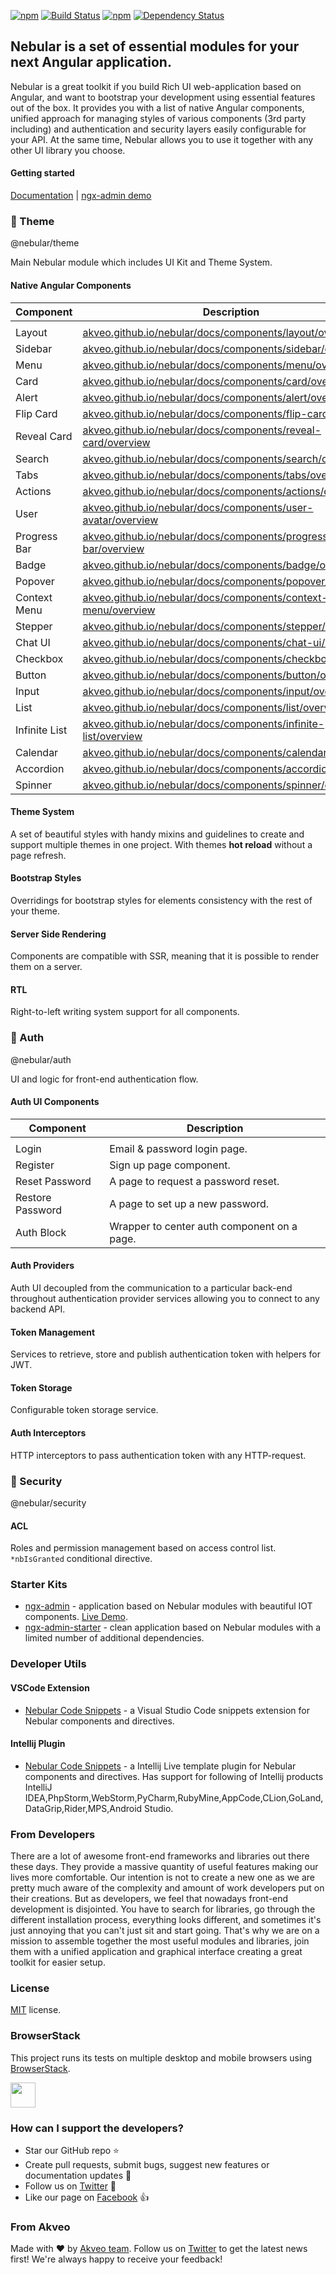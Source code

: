 [![npm](https://img.shields.io/npm/l/@nebular/theme.svg)]()
[![Build Status](https://travis-ci.org/akveo/nebular.svg?branch=master)](https://travis-ci.org/akveo/nebular)
[![npm](https://img.shields.io/npm/dt/@nebular/theme.svg)](https://www.npmjs.com/package/@nebular/theme)
[![Dependency Status](https://david-dm.org/akveo/ngx-admin/status.svg)](https://david-dm.org/akveo/ng2-admin)

## Nebular is a set of essential modules for your next Angular application.

Nebular is a great toolkit if you build Rich UI web-application based on Angular, and want to bootstrap your development using essential features out of the box. 
It provides you with a list of native Angular components, unified approach for managing styles of various components (3rd party including) and authentication and security layers easily configurable for your API. 
At the same time, Nebular allows you to use it together with any other UI library you choose.

#### Getting started
[Documentation](https://akveo.github.io/nebular/docs/getting-started/what-is-nebular?utm_source=github&utm_medium=nebular_readme) | [ngx-admin demo](http://github.com/akveo/ngx-admin)

### :art: Theme
@nebular/theme

Main Nebular module which includes UI Kit and Theme System.

#### Native Angular Components

| Component    | Description                                                           |
|--------------|---------------------------------------------------------------------- |
|              |                                                                       |
| Layout       | <a href="https://akveo.github.io/nebular/docs/components/layout/overview?utm_source=github&utm_medium=nebular_readme&utm_content=list">akveo.github.io/nebular/docs/components/layout/overview</a>        |
| Sidebar      | <a href="https://akveo.github.io/nebular/docs/components/sidebar/overview?utm_source=github&utm_medium=nebular_readme&utm_content=list">akveo.github.io/nebular/docs/components/sidebar/overview</a>      |
| Menu         | <a href="https://akveo.github.io/nebular/docs/components/menu/overview?utm_source=github&utm_medium=nebular_readme&utm_content=list">akveo.github.io/nebular/docs/components/menu/overview</a>         |
| Card         | <a href="https://akveo.github.io/nebular/docs/components/card/overview?utm_source=github&utm_medium=nebular_readme&utm_content=list">akveo.github.io/nebular/docs/components/card/overview</a>         |
| Alert        | <a href="https://akveo.github.io/nebular/docs/components/alert/overview?utm_source=github&utm_medium=nebular_readme&utm_content=list">akveo.github.io/nebular/docs/components/alert/overview</a>        |
| Flip Card    | <a href="https://akveo.github.io/nebular/docs/components/flip-card/overview?utm_source=github&utm_medium=nebular_readme&utm_content=list">akveo.github.io/nebular/docs/components/flip-card/overview</a>    |
| Reveal Card  | <a href="https://akveo.github.io/nebular/docs/components/reveal-card/overview?utm_source=github&utm_medium=nebular_readme&utm_content=list">akveo.github.io/nebular/docs/components/reveal-card/overview</a>  |
| Search       | <a href="https://akveo.github.io/nebular/docs/components/search/overview?utm_source=github&utm_medium=nebular_readme&utm_content=list">akveo.github.io/nebular/docs/components/search/overview</a>       |
| Tabs         | <a href="https://akveo.github.io/nebular/docs/components/tabs/overview?utm_source=github&utm_medium=nebular_readme&utm_content=list">akveo.github.io/nebular/docs/components/tabs/overview</a>         |
| Actions      | <a href="https://akveo.github.io/nebular/docs/components/actions/overview?utm_source=github&utm_medium=nebular_readme&utm_content=list">akveo.github.io/nebular/docs/components/actions/overview</a>      |
| User         | <a href="https://akveo.github.io/nebular/docs/components/user-avatar/overview?utm_source=github&utm_medium=nebular_readme&utm_content=list">akveo.github.io/nebular/docs/components/user-avatar/overview</a>  |
| Progress Bar | <a href="https://akveo.github.io/nebular/docs/components/progress-bar/overview?utm_source=github&utm_medium=nebular_readme&utm_content=list">akveo.github.io/nebular/docs/components/progress-bar/overview</a> |
| Badge        | <a href="https://akveo.github.io/nebular/docs/components/badge/overview?utm_source=github&utm_medium=nebular_readme&utm_content=list">akveo.github.io/nebular/docs/components/badge/overview</a>        |
| Popover      | <a href="https://akveo.github.io/nebular/docs/components/popover/overview?utm_source=github&utm_medium=nebular_readme&utm_content=list">akveo.github.io/nebular/docs/components/popover/overview</a>      |
| Context Menu | <a href="https://akveo.github.io/nebular/docs/components/context-menu/overview?utm_source=github&utm_medium=nebular_readme&utm_content=list">akveo.github.io/nebular/docs/components/context-menu/overview</a> |
| Stepper      | <a href="https://akveo.github.io/nebular/docs/components/stepper/overview?utm_source=github&utm_medium=nebular_readme&utm_content=list">akveo.github.io/nebular/docs/components/stepper/overview</a>      |
| Chat UI      | <a href="https://akveo.github.io/nebular/docs/components/chat-ui/overview?utm_source=github&utm_medium=nebular_readme&utm_content=list">akveo.github.io/nebular/docs/components/chat-ui/overview</a>      |
| Checkbox     | <a href="https://akveo.github.io/nebular/docs/components/checkbox/overview?utm_source=github&utm_medium=nebular_readme&utm_content=list">akveo.github.io/nebular/docs/components/checkbox/overview</a>     |
| Button       | <a href="https://akveo.github.io/nebular/docs/components/button/overview?utm_source=github&utm_medium=nebular_readme&utm_content=list">akveo.github.io/nebular/docs/components/button/overview</a>       |
| Input        | <a href="https://akveo.github.io/nebular/docs/components/input/overview?utm_source=github&utm_medium=nebular_readme&utm_content=list">akveo.github.io/nebular/docs/components/input/overview</a>        |
| List         | <a href="https://akveo.github.io/nebular/docs/components/list/overview?utm_source=github&utm_medium=nebular_readme&utm_content=list">akveo.github.io/nebular/docs/components/list/overview</a>         |
| Infinite List| <a href="https://akveo.github.io/nebular/docs/components/infinite-list/overview?utm_source=github&utm_medium=nebular_readme&utm_content=list">akveo.github.io/nebular/docs/components/infinite-list/overview</a>|
| Calendar     | <a href="https://akveo.github.io/nebular/docs/components/calendar/overview?utm_source=github&utm_medium=nebular_readme&utm_content=list">akveo.github.io/nebular/docs/components/calendar/overview</a>     |
| Accordion    | <a href="https://akveo.github.io/nebular/docs/components/accordion/overview?utm_source=github&utm_medium=nebular_readme&utm_content=list">akveo.github.io/nebular/docs/components/accordion/overview</a>    |
| Spinner      | <a href="https://akveo.github.io/nebular/docs/components/spinner/overview?utm_source=github&utm_medium=nebular_readme&utm_content=list">akveo.github.io/nebular/docs/components/spinner/overview</a>      |

#### Theme System
A set of beautiful styles with handy mixins and guidelines to create and support multiple themes in one project. With themes **hot reload** without a page refresh.

#### Bootstrap Styles
Overridings for bootstrap styles for elements consistency with the rest of your theme.

#### Server Side Rendering 
Components are compatible with SSR, meaning that it is possible to render them on a server.

#### RTL
Right-to-left writing system support for all components.


### :closed_lock_with_key: Auth
@nebular/auth

UI and logic for front-end authentication flow.

#### Auth UI Components
| Component        | Description                                                     |
|------------------|-----------------------------------------------------------------|
|                  |                                                                 |
| Login            | Email & password login page.                                    |
| Register         | Sign up page component.                                         |
| Reset Password   | A page to request a password reset.                             |
| Restore Password | A page to set up a new password.                                |
| Auth Block       | Wrapper to center auth component on a page.                     |

#### Auth Providers
Auth UI decoupled from the communication to a particular back-end throughout authentication provider services allowing you to connect to any backend API.

#### Token Management
Services to retrieve, store and publish authentication token with helpers for JWT.

#### Token Storage
Configurable token storage service.

#### Auth Interceptors
HTTP interceptors to pass authentication token with any HTTP-request.

### :cop: Security
@nebular/security

#### ACL
Roles and permission management based on access control list. `*nbIsGranted` conditional directive.


### Starter Kits

- [ngx-admin](http://github.com/akveo/ngx-admin) - application based on Nebular modules with beautiful IOT components. [Live Demo](http://akveo.com/ngx-admin?utm_source=github&utm_medium=nebular_readme).
- [ngx-admin-starter](https://github.com/akveo/ngx-admin/tree/starter-kit) - clean application based on Nebular modules with a limited number of additional dependencies.

### Developer Utils

#### VSCode Extension
- [Nebular Code Snippets](https://marketplace.visualstudio.com/items?itemName=shalinjames.vscode-nebular-snippets) - a Visual Studio Code snippets extension for Nebular components and directives.

#### Intellij Plugin
- [Nebular Code Snippets](https://plugins.jetbrains.com/plugin/11065-nebular-code-snippets) - a Intellij Live template plugin for Nebular components and directives. Has support for following of Intellij products 
IntelliJ IDEA,PhpStorm,WebStorm,PyCharm,RubyMine,AppCode,CLion,GoLand,DataGrip,Rider,MPS,Android Studio. 


### From Developers
There are a lot of awesome front-end frameworks and libraries out there these days. They provide a massive quantity of useful features making our lives more comfortable. Our intention is not to create a new one as we are pretty much aware of the complexity and amount of work developers put on their creations. But as developers, we feel that nowadays front-end development is disjointed. You have to search for libraries, go through the different installation process, everything looks different, and sometimes it's just annoying that you can't just sit and start going. That's why we are on a mission to assemble together the most useful modules and libraries, join them with a unified application and graphical interface creating a great toolkit for easier setup.

### License
[MIT](LICENSE.txt) license.

### BrowserStack
This project runs its tests on multiple desktop and mobile browsers using [BrowserStack](http://www.browserstack.com).

<img src="https://cloud.githubusercontent.com/assets/131406/22254249/534d889e-e254-11e6-8427-a759fb23b7bd.png" height="40" />

### How can I support the developers?
- Star our GitHub repo :star:
- Create pull requests, submit bugs, suggest new features or documentation updates :wrench:
- Follow us on [Twitter](https://twitter.com/akveo_inc) :feet:
- Like our page on [Facebook](https://www.facebook.com/akveo/) :thumbsup:

### From Akveo
Made with :heart: by [Akveo team](http://akveo.com?utm_source=github&utm_medium=nebular_readme). Follow us on [Twitter](https://twitter.com/akveo_inc) to get the latest news first!
We're always happy to receive your feedback!
